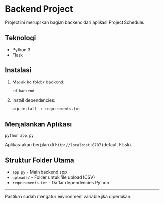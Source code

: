 # Backend Project

Project ini merupakan bagian backend dari aplikasi Project Schedule.

## Teknologi

- Python 3
- Flask

## Instalasi

1. Masuk ke folder backend:
   ```bash
   cd backend
   ```
2. Install dependencies:
   ```bash
   pip install -r requirements.txt
   ```

## Menjalankan Aplikasi

```bash
python app.py
```

Aplikasi akan berjalan di `http://localhost:8787` (default Flask).

## Struktur Folder Utama

- `app.py` - Main backend app
- `uploads/` - Folder untuk file upload (CSV)
- `requirements.txt` - Daftar dependencies Python

---

Pastikan sudah mengatur environment variable jika diperlukan.
